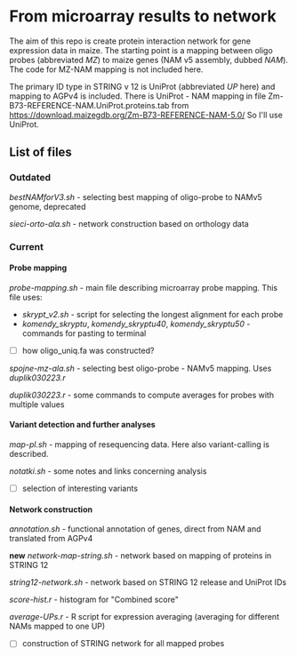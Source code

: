 # From microarray results to network

The aim of this repo is create protein interaction network for gene expression data in maize.
The starting point is a mapping between oligo probes (abbreviated *MZ*) to maize genes (NAM v5 assembly, dubbed *NAM*).
The code for MZ-NAM mapping is not included here.

The primary ID type in STRING v 12 is UniProt (abbreviated *UP* here) and mapping to AGPv4 is included.
There is UniProt - NAM mapping in file Zm-B73-REFERENCE-NAM.UniProt.proteins.tab from https://download.maizegdb.org/Zm-B73-REFERENCE-NAM-5.0/
So I'll use UniProt.

## List of files

### Outdated

*bestNAMforV3.sh* - selecting best mapping of oligo-probe to NAMv5 genome, deprecated

*sieci-orto-ala.sh* - network construction based on orthology data

### Current

#### Probe mapping
 
*probe-mapping.sh* - main file describing microarray probe mapping. This file uses:
- *skrypt_v2.sh* - script for selecting the longest alignment for each probe
- *komendy_skryptu*, *komendy_skryptu40*, *komendy_skryptu50* - commands for pasting to terminal
- [ ] how oligo_uniq.fa was constructed?

*spojne-mz-ala.sh* - selecting best oligo-probe - NAMv5 mapping. Uses *duplik030223.r*

*duplik030223.r* - some commands to compute averages for probes with multiple values

#### Variant detection and further analyses

*map-pl.sh* - mapping of resequencing data. Here also variant-calling is described.

*notatki.sh* - some notes and links concerning analysis

- [ ] selection of interesting variants

#### Network construction

*annotation.sh* - functional annotation of genes, direct from NAM and translated from AGPv4

**new** *network-map-string.sh* - network based on mapping of proteins in STRING 12

*string12-network.sh* - network based on STRING 12 release and UniProt IDs

*score-hist.r* - histogram for "Combined score"

*average-UPs.r* - R script for expression averaging (averaging for different NAMs mapped to one UP)

- [ ] construction of STRING network for all mapped probes
